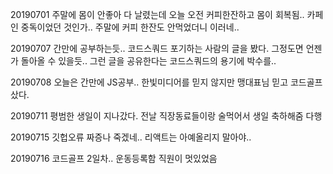 20190701 주말에 몸이 안좋아 다 날렸는데 오늘 오전 커피한잔하고 몸이 회복됨.. 카페인 중독이었던 것인가.. 주말에 커피 한잔도 안먹었더니 이러네..

20190707 간만에 공부하는듯.. 코드스쿼드 포기하는 사람의 글을 봤다. 그정도면 언젠가 돌아올 수 있을듯.. 그런 글을 공유한다는 코드스쿼드의 용기에 박수를.. 

20190708 오늘은 간만에 JS공부.. 한빛미디어를 믿지 않지만 맹대표님 믿고 코드골프 샀다.

20190711 평범한 생일이 지나갔다. 전날 직장동료들이랑 술먹어서 생일 축하해줌 다행

20190715 깃헙오류 짜증나 죽겠네.. 리액트는 아예올리지 말아야..

20190716 코드골프 2일차.. 운동등록함 직원이 멋있었음